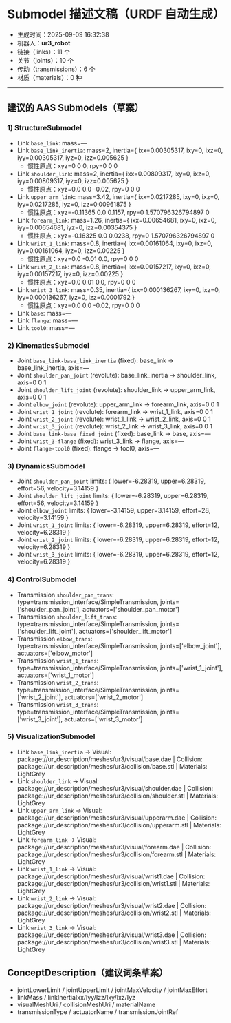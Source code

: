 # Submodel 描述文稿（URDF 自动生成）

- 生成时间：2025-09-09 16:32:38
- 机器人：**ur3_robot**
- 链接（links）：11 个
- 关节（joints）：10 个
- 传动（transmissions）：6 个
- 材质（materials）：0 种

---

## 建议的 AAS Submodels（草案）

### 1) StructureSubmodel
- Link `base_link`: mass=—
- Link `base_link_inertia`: mass=2, inertia={ ixx=0.00305317, ixy=0, ixz=0, iyy=0.00305317, iyz=0, izz=0.005625 }
  - 惯性原点：xyz=0 0 0, rpy=0 0 0
- Link `shoulder_link`: mass=2, inertia={ ixx=0.00809317, ixy=0, ixz=0, iyy=0.00809317, iyz=0, izz=0.005625 }
  - 惯性原点：xyz=0.0 0.0 -0.02, rpy=0 0 0
- Link `upper_arm_link`: mass=3.42, inertia={ ixx=0.0217285, ixy=0, ixz=0, iyy=0.0217285, iyz=0, izz=0.00961875 }
  - 惯性原点：xyz=-0.11365 0.0 0.1157, rpy=0 1.570796326794897 0
- Link `forearm_link`: mass=1.26, inertia={ ixx=0.00654681, ixy=0, ixz=0, iyy=0.00654681, iyz=0, izz=0.00354375 }
  - 惯性原点：xyz=-0.16325 0.0 0.0238, rpy=0 1.570796326794897 0
- Link `wrist_1_link`: mass=0.8, inertia={ ixx=0.00161064, ixy=0, ixz=0, iyy=0.00161064, iyz=0, izz=0.00225 }
  - 惯性原点：xyz=0.0 -0.01 0.0, rpy=0 0 0
- Link `wrist_2_link`: mass=0.8, inertia={ ixx=0.00157217, ixy=0, ixz=0, iyy=0.00157217, iyz=0, izz=0.00225 }
  - 惯性原点：xyz=0.0 0.01 0.0, rpy=0 0 0
- Link `wrist_3_link`: mass=0.35, inertia={ ixx=0.000136267, ixy=0, ixz=0, iyy=0.000136267, iyz=0, izz=0.0001792 }
  - 惯性原点：xyz=0.0 0.0 -0.02, rpy=0 0 0
- Link `base`: mass=—
- Link `flange`: mass=—
- Link `tool0`: mass=—

### 2) KinematicsSubmodel
- Joint `base_link-base_link_inertia` (fixed): base_link → base_link_inertia, axis=—
- Joint `shoulder_pan_joint` (revolute): base_link_inertia → shoulder_link, axis=0 0 1
- Joint `shoulder_lift_joint` (revolute): shoulder_link → upper_arm_link, axis=0 0 1
- Joint `elbow_joint` (revolute): upper_arm_link → forearm_link, axis=0 0 1
- Joint `wrist_1_joint` (revolute): forearm_link → wrist_1_link, axis=0 0 1
- Joint `wrist_2_joint` (revolute): wrist_1_link → wrist_2_link, axis=0 0 1
- Joint `wrist_3_joint` (revolute): wrist_2_link → wrist_3_link, axis=0 0 1
- Joint `base_link-base_fixed_joint` (fixed): base_link → base, axis=—
- Joint `wrist_3-flange` (fixed): wrist_3_link → flange, axis=—
- Joint `flange-tool0` (fixed): flange → tool0, axis=—

### 3) DynamicsSubmodel
- Joint `shoulder_pan_joint` limits: { lower=-6.28319, upper=6.28319, effort=56, velocity=3.14159 }
- Joint `shoulder_lift_joint` limits: { lower=-6.28319, upper=6.28319, effort=56, velocity=3.14159 }
- Joint `elbow_joint` limits: { lower=-3.14159, upper=3.14159, effort=28, velocity=3.14159 }
- Joint `wrist_1_joint` limits: { lower=-6.28319, upper=6.28319, effort=12, velocity=6.28319 }
- Joint `wrist_2_joint` limits: { lower=-6.28319, upper=6.28319, effort=12, velocity=6.28319 }
- Joint `wrist_3_joint` limits: { lower=-6.28319, upper=6.28319, effort=12, velocity=6.28319 }

### 4) ControlSubmodel
- Transmission `shoulder_pan_trans`: type=transmission_interface/SimpleTransmission, joints=['shoulder_pan_joint'], actuators=['shoulder_pan_motor']
- Transmission `shoulder_lift_trans`: type=transmission_interface/SimpleTransmission, joints=['shoulder_lift_joint'], actuators=['shoulder_lift_motor']
- Transmission `elbow_trans`: type=transmission_interface/SimpleTransmission, joints=['elbow_joint'], actuators=['elbow_motor']
- Transmission `wrist_1_trans`: type=transmission_interface/SimpleTransmission, joints=['wrist_1_joint'], actuators=['wrist_1_motor']
- Transmission `wrist_2_trans`: type=transmission_interface/SimpleTransmission, joints=['wrist_2_joint'], actuators=['wrist_2_motor']
- Transmission `wrist_3_trans`: type=transmission_interface/SimpleTransmission, joints=['wrist_3_joint'], actuators=['wrist_3_motor']

### 5) VisualizationSubmodel
- Link `base_link_inertia` → Visual: package://ur_description/meshes/ur3/visual/base.dae | Collision: package://ur_description/meshes/ur3/collision/base.stl | Materials: LightGrey
- Link `shoulder_link` → Visual: package://ur_description/meshes/ur3/visual/shoulder.dae | Collision: package://ur_description/meshes/ur3/collision/shoulder.stl | Materials: LightGrey
- Link `upper_arm_link` → Visual: package://ur_description/meshes/ur3/visual/upperarm.dae | Collision: package://ur_description/meshes/ur3/collision/upperarm.stl | Materials: LightGrey
- Link `forearm_link` → Visual: package://ur_description/meshes/ur3/visual/forearm.dae | Collision: package://ur_description/meshes/ur3/collision/forearm.stl | Materials: LightGrey
- Link `wrist_1_link` → Visual: package://ur_description/meshes/ur3/visual/wrist1.dae | Collision: package://ur_description/meshes/ur3/collision/wrist1.stl | Materials: LightGrey
- Link `wrist_2_link` → Visual: package://ur_description/meshes/ur3/visual/wrist2.dae | Collision: package://ur_description/meshes/ur3/collision/wrist2.stl | Materials: LightGrey
- Link `wrist_3_link` → Visual: package://ur_description/meshes/ur3/visual/wrist3.dae | Collision: package://ur_description/meshes/ur3/collision/wrist3.stl | Materials: LightGrey

## ConceptDescription（建议词条草案）
- jointLowerLimit / jointUpperLimit / jointMaxVelocity / jointMaxEffort
- linkMass / linkInertiaIxx/Iyy/Izz/Ixy/Ixz/Iyz
- visualMeshUri / collisionMeshUri / materialName
- transmissionType / actuatorName / transmissionJointRef
